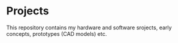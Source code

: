 # Projects
This repository contains my hardware and software srojects, early concepts, prototypes (CAD models) etc.

